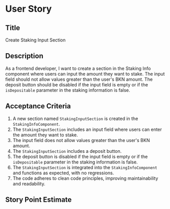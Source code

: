 # User Story

## Title

Create Staking Input Section

## Description

As a frontend developer, I want to create a section in the Staking Info component where users can input the amount they
want to stake. The input field should not allow values greater than the user's BKN amount. The deposit button should be
disabled if the input field is empty or if the `isDepositable` parameter in the staking information is false.

## Acceptance Criteria

1. A new section named `StakingInputSection` is created in the `StakingInfoComponent`.
2. The `StakingInputSection` includes an input field where users can enter the amount they want to stake.
3. The input field does not allow values greater than the user's BKN amount.
4. The `StakingInputSection` includes a deposit button.
5. The deposit button is disabled if the input field is empty or if the `isDepositable` parameter in the staking
   information is false.
6. The `StakingInputSection` is integrated into the `StakingInfoComponent` and functions as expected, with no
   regressions.
7. The code adheres to clean code principles, improving maintainability and readability.

## Story Point Estimate

<!-- Here is where you can add your Story Points estimate -->